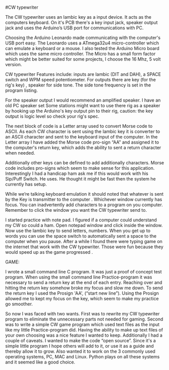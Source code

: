 #CW typewriter 

The CW typewriter uses an Iambic key as a input device. It acts as the computers keyboard. On it's PCB there's a key input jack, speaker output jack  and uses the Arduino’s USB port for communications with PC.  

Choosing the Arduino Leonardo made communicating with the computer's USB port easy. The Leonardo uses a ATmega32u4 micro-controller which can emulate a keyboard or a mouse. I also tested the Arduino Micro board which uses the same micro controller. The Micro has a small form factor which might be better suited for some projects,  I choose the 16 Mhz, 5 volt version. 

 CW typewriter Features include: inputs  are Iambic (DIT and DAH), a SPACE switch and WPM speed potentiometer. For outputs there are  key (for the rig's key) , speaker for side tone. The side tone frequency is set in the program listing.

For the speaker output I would recommend an amplified speaker. I have an old PC speaker set  Some stations might want to use there rig as a speaker by hooking up the Arduino's key output pin to their rig, caution: the key output is logic level so check your rig's spec.

 The next block of code is a Letter array used to convert Morse code to ASCII. As each CW character is sent  using the Iambic key it is converter to an ASCII character and sent to the keyboard input of the computer. In the Letter array I have added the Morse code pro-sign “AA”  and assigned it to the computer's return key, which adds the ability to sent a return character when needed. 

Additionally other keys can be defined to add additionally characters. Morse code includes pro-signs which seem to make sense for this application. Interestingly I had a handicap ham ask me if this would work with his Sip/Puff Switch.  He uses. He thought it might be fast then the system he currently has setup. 

While we’re talking keyboard emulation it should noted that whatever is sent by the Key is transmitter to the computer . Whichever window  currently has focus. You can inadvertently add characters to a program on you computer. Remember to click the window you want the CW typewriter send to.

I started practice with note pad. I figured if a computer could understand my CW so could a ham. Open notepad window and click inside the window. Now use the Iambic key to send letters, numbers. When you get up to words you can use the space switch to automatically sent a space to the computer when you pause. After a while I found there were typing game on the internet that work with the CW typewriter. Those were fun because they would speed up as the game progressed .

GAME:

I wrote a small command line  C program. It was just a proof of concept test program. 
When using the small command line Practice-program it was necessary to send a return key at the end of each entry.  Reaching over and hitting the return key somehow broke my focus and slow me down. To send the return key I used the Prosign  'AA', (“start new line”). Using the Prosign allowed me to kept my focus on the key, which seem to make my practice go smoother.

So now I was faced with two wants. First was to rewrite my CW typewriter program to eliminate the unnecessary parts not needed for gaming. Second was to write a simple CW game program which used text files as the input like my little Practice-program did. Having the ability to make up text files of  your own choosing was a nice feature I wanted to keep.  Additionally I had a couple of caveats. I wanted to make the code “open source”. Since it's a simple little program I hope others will add to it, or use it as a guide and thereby allow it to grow. Also wanted it to work on the 3 commonly used operating systems, PC, MAC and Linux. Python plays on all these systems and it seemed like a good choice.

